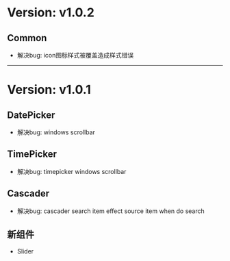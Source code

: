 # Version: v1.0.2

## Common
* 解决bug: icon图标样式被覆盖造成样式错误

<hr>

# Version: v1.0.1

## DatePicker
* 解决bug: windows scrollbar

## TimePicker
* 解决bug: timepicker windows scrollbar

## Cascader 
* 解决bug: cascader search item effect source item when do search

## 新组件
* Slider
